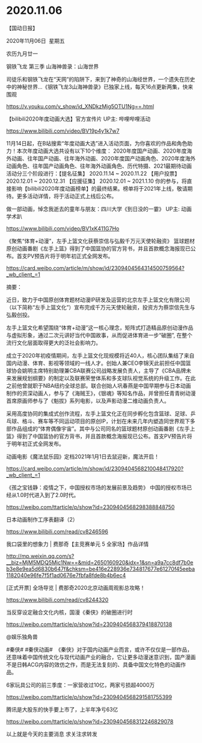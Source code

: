 ﻿#  2020.11.06



【国动日报】


2020年11月06日  星期五


农历九月廿一


钢铁飞龙 第三季 山海神兽录：山海世界


司徒乐和钢铁飞龙在“天网”的陷阱下，来到了神奇的山海经世界，一个遗失在历史中的神秘世界…《钢铁飞龙3山海神兽录》已独家上线，每天16点更新两集，快来围观

https://v.youku.com/v_show/id_XNDkzMjg5OTU1Ng==.html




【bilibili2020年度动画大选】官方宣传片 UP主: 哔哩哔哩活动

https://www.bilibili.com/video/BV19p4y1k7w7

11月14日起，在B站搜索“年度动画大选”进入活动页面，为你喜欢的作品和角色助力！本次年度动画大选共设有以下10个维度： 2020年度国产动画、2020年度海外动画、往年国产动画、往年海外动画、2020年度国产动画角色、2020年度海外动画角色、往年国产动画角色、往年海外动画角色、历代特摄、2021最期待动画活动分三个阶段进行：【提名征集】 2020.11.14 ~ 2020.11.22 【用户投票】 2020.12.01 ~ 2020.12.31 【应援征集】 2020.12.01 ~ 2021.1.10 你的参与，将直接影响【bilibili2020年度动画榜单】的最终结果。榜单将于2021年上线，敬请期待。更多活动详情，将于活动正式上线后公布。

做一部动画，悼念我逝去的童年与朋友：四川大学《到日没的一霎》 UP主: 动画学术趴

https://www.bilibili.com/video/BV1xK411G7Ho








《聚焦“体育+动漫”，左手上篮文化获蔡崇信与弘毅千万元天使轮融资》 篮球题材原创动画番剧《左手上篮》得到了中国篮协的官方背书，并且首款概念海报现已公布。首支PV预告片将于明年初正式全网发布。

https://card.weibo.com/article/m/show/id/2309404564314500759564?_wb_client_=1

摘要：

近日，致力于中国原创体育题材动漫IP研发及运营的北京左手上篮文化有限公司（以下简称“左手上篮文化”）宣布完成千万元天使轮融资，投资方为蔡崇信先生与弘毅创投。

左手上篮文化希望围绕“体育+动漫”这一核心理念，矩阵式打造精品原创动漫作品与虚拟形象，通过二次元讲好当代中国故事，从而促进体育进一步“破圈”, 在整个流行文化层面取得更大的泛社会影响力。

成立于2020年初疫情期间，左手上篮文化现规模将近40人，核心团队集结了来自国内动漫、体育、影视等领域的一线人才。创始人兼CEO李锦天此前担任中国篮球协会姚明主席特别助理兼CBA联赛公司战略发展负责人，主导了《CBA品牌未来发展规划纲要》的制定以及联赛荣誉体系和多支球队视觉系统的升级工作。在此之前他曾就职于NBA纽约全球总部。联合创始人巩春燕是中国早期参与日本动画制作的资深动画人，参与了《海贼王》，《银魂》等知名作品，并曾担任青青树动漫首席原画师参与了《魁拔》系列电影，以及声影动漫二维动画负责人。

采用高度协同的集成式创作流程，左手上篮文化正在同步孵化包含篮球、足球、乒乓球、格斗、赛车等不同运动项目的原创IP，计划在未来几年内塑造同世界观下多部作品组成的“体育偶像宇宙”。其中与公司同名的篮球题材原创动画番剧《左手上篮》得到了中国篮协的官方背书，并且首款概念海报现已公布。首支PV预告片将于明年初正式全网发布。







动画电影《魔法鼠乐园》定档2021年1月1日去鼠迎新，魔法开启！


https://card.weibo.com/article/m/show/id/2309404568210048417920?_wb_client_=1

《孩之宝钱静：疫情之下，中国授权市场的发展前景及趋势》 中国的授权市场已经从1.0时代进入到了2.0时代。


https://weibo.com/ttarticle/p/show?id=2309404568298388848750


日本动画制作工序表翻译（2）

https://www.bilibili.com/read/cv8246596

我口袋里的想象力 | 费那奇【主竞赛单元 5 全家场】作品详情

http://mp.weixin.qq.com/s?__biz=MjM5MDQ5Mjc1Nw==&mid=2650160920&idx=1&sn=a9a7cc8df7b0eb3e8e9ea5d6830b647f&chksm=be416e228936e734817677e61270f45eeba1182040e96fe7f5f1ad0676e7fbfa8fde8b4b6ec4

[正式开票] 全场导览 | 费那奇2020北京动画周观影总攻略！

https://www.bilibili.com/read/cv8244320

当反穿设定融合文化内核，国漫《秦侠》的破圈进行时

https://weibo.com/ttarticle/p/show?id=2309404568379418870138

@娱乐独角兽  


#秦侠# #秦侠动画#  《秦侠》对于国内动画产业而言，或许不仅仅是一部作品，还意味着中国传统文化与现代动画产业的融合，它让更多动漫迷意识到，国产漫画不是日韩ACG内容的效仿之作，而是无法复刻的、具备中国文化特色的动画作品。

6家玩具公司的前三季度：一家营收过10亿，两家亏损超4000万

https://weibo.com/ttarticle/p/show?id=2309404568291581755399

腾讯是大股东的快手要上市了，上半年净亏63亿

https://weibo.com/ttarticle/p/show?id=2309404568312246829078

以上就是今天的主要消息
求关注求转发










